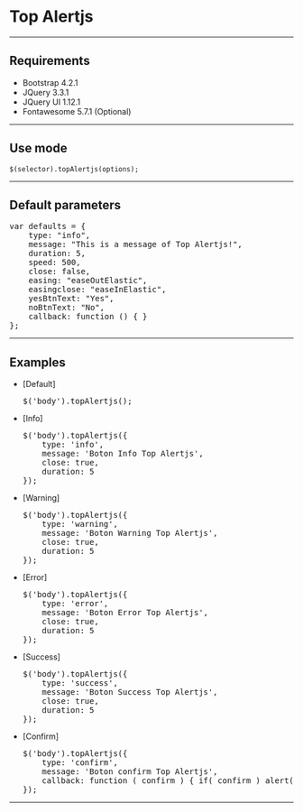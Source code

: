 # Top Alertjs

* * *

## Requirements

*   Bootstrap 4.2.1
*   JQuery 3.3.1
*   JQuery UI 1.12.1
*   Fontawesome 5.7.1 (Optional)

* * *

## Use mode

`$(selector).topAlertjs(options);`

* * *

## Default parameters

<pre>
var defaults = {
    type: "info",
    message: "This is a message of Top Alertjs!",
    duration: 5,
    speed: 500,
    close: false,
    easing: "easeOutElastic",
    easingclose: "easeInElastic",
    yesBtnText: "Yes",
    noBtnText: "No",
    callback: function () { }
}; 
</pre>

* * *

## Examples

*   [Default]

    <pre>
    $('body').topAlertjs(); 
    </pre>

*   [Info]

    <pre>
    $('body').topAlertjs({
        type: 'info',
        message: 'Boton Info Top Alertjs',
        close: true,
        duration: 5
    }); 
    </pre>

*   [Warning]

    <pre>
    $('body').topAlertjs({
        type: 'warning',
        message: 'Boton Warning Top Alertjs',
        close: true,
        duration: 5
    }); 
    </pre>

*   [Error]

    <pre>
    $('body').topAlertjs({
        type: 'error',
        message: 'Boton Error Top Alertjs',
        close: true,
        duration: 5
    }); 
    </pre>

*   [Success]

    <pre>
    $('body').topAlertjs({
        type: 'success',
        message: 'Boton Success Top Alertjs',
        close: true,
        duration: 5
    }); 
    </pre>

*   [Confirm]

    <pre>
    $('body').topAlertjs({
        type: 'confirm',
        message: 'Boton confirm Top Alertjs',
        callback: function ( confirm ) { if( confirm ) alert( 'Ok' ); }
    }); 
    </pre>

* * *